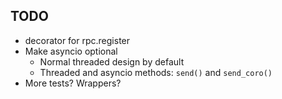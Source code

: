 

## TODO

 * decorator for rpc.register
 * Make asyncio optional
   * Normal threaded design by default
   * Threaded and asyncio methods: `send()` and `send_coro()`
 * More tests? Wrappers?
